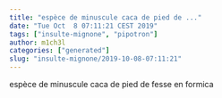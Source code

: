 ```yaml
---
title: "espèce de minuscule caca de pied de ..."
date: "Tue Oct  8 07:11:21 CEST 2019"
tags: ["insulte-mignone", "pipotron"]
author: m1ch3l
categories: ["generated"]
slug: "insulte-mignone/2019-10-08-07:11:21"
---
```


espèce de minuscule caca de pied de fesse en formica
